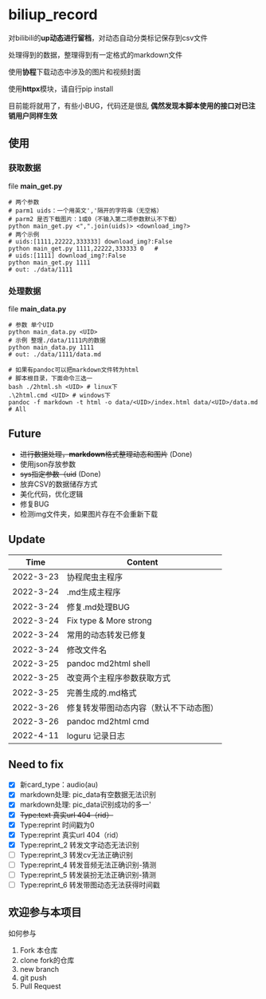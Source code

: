 # biliup_record

对bilibili的**up动态进行留档**，对动态自动分类标记保存到csv文件

处理得到的数据，整理得到有一定格式的markdown文件

使用**协程**下载动态中涉及的图片和视频封面

使用**httpx**模块，请自行pip install

目前能将就用了，有些小BUG，代码还是很乱
**偶然发现本脚本使用的接口对已注销用户同样生效**
## 使用
### 获取数据
file  **main_get.py**
```shell
# 两个参数
# parm1 uids：一个用英文','隔开的字符串（无空格）
# parm2 是否下载图片：1或0（不输入第二项参数默认不下载）
python main_get.py <",".join(uids)> <download_img?>
# 两个示例
# uids:[1111,22222,333333] download_img?:False
python main_get.py 1111,22222,333333 0   #
# uids:[1111] download_img?:False
python main_get.py 1111
# out: ./data/1111
```
### 处理数据
file  **main_data.py**
~~~shell
# 参数 单个UID
python main_data.py <UID>
# 示例 整理./data/1111内的数据
python main_data.py 1111
# out: ./data/1111/data.md

# 如果有pandoc可以把markdown文件转为html
# 脚本根目录，下面命令三选一
bash ./2html.sh <UID> # linux下
.\2html.cmd <UID> # windows下
pandoc -f markdown -t html -o data/<UID>/index.html data/<UID>/data.md # All
~~~

## Future

* ~~进行数据处理，**markdown**格式整理动态和图片~~ (Done)
* 使用json存放参数
* ~~sys指定参数（uid~~ (Done)
* 放弃CSV的数据储存方式
* 美化代码，优化逻辑
* 修复BUG
* 检测img文件夹，如果图片存在不会重新下载

## Update

|Time|Content|
|----|----|
|2022-3-23|协程爬虫主程序|
|2022-3-24|.md生成主程序|
|2022-3-24|修复.md处理BUG|
|2022-3-24|Fix type & More strong|
|2022-3-24|常用的动态转发已修复|
|2022-3-24|修改文件名|
|2022-3-25|pandoc md2html shell|
|2022-3-25|改变两个主程序参数获取方式|
|2022-3-25|完善生成的.md格式|
|2022-3-26|修复转发带图动态内容（默认不下动态图）|
|2022-3-26|pandoc md2html cmd|
|2022-4-11|loguru 记录日志|


## Need to fix

- [x] 新card_type：audio(au)
- [x] markdown处理: pic_data有空数据无法识别
- [x] markdown处理: pic_data识别成功的多一'
- [x] ~~Type:text 真实url 404（rid）~~
- [x] Type:reprint 时间戳为0
- [x] Type:reprint 真实url 404（rid）
- [x] Type:reprint_2 转发文字动态无法识别
- [ ] Type:reprint_3 转发cv无法正确识别
- [ ] Type:reprint_4 转发音频无法正确识别-猜测
- [ ] Type:reprint_5 转发装扮无法正确识别-猜测
- [ ] Type:reprint_6 转发带图动态无法获得时间戳

## 欢迎参与本项目
如何参与
1. Fork 本仓库
2. clone fork的仓库
3. new branch
4. git push
5. Pull Request
